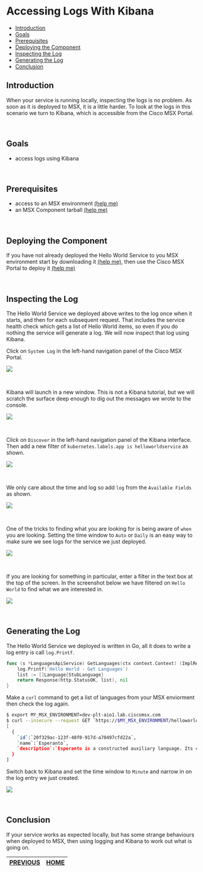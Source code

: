 # Accessing Logs With Kibana
* [Introduction](#introduction)
* [Goals](#goals)
* [Prerequisites](#prerequisites)
* [Deploying the Component](#deploying-the-component)
* [Inspecting the Log](#inspecting-the-log)
* [Generating the Log](#generating-the-log)
* [Conclusion](#conclusion)

## Introduction
When your service is running locally, inspecting the logs is no problem. As soon as it is deployed to MSX, it is a little harder. To look at the logs in this scenario we turn to Kibana, which is accessible from the Cisco MSX Portal.

<br>

## Goals
* access logs using Kibana

<br>

## Prerequisites
* access to an MSX environment [(help me)](../01-msx-developer-program-basics/02-getting-access-to-an-msx-environment.md)
* an MSX Component tarball [(help me)](artifacts/helloworldservice-1.0.0-component.tar.gz)

<br>

## Deploying the Component
If you have not already deployed the Hello World Service to you MSX environment start by downloading it [(help me)](artifacts/helloworldservice-1.0.0-component.tar.gz), then use the Cisco MSX Portal to deploy it [(help me)](../03-msx-component-manager/04-onboarding-and-deploying-components.md)

<br>

## Inspecting the Log
The Hello World Service we deployed above writes to the log once when it starts, and then for each subsequent request. That includes the service health check which gets a list of Hello World items, so even if you do nothing the service will generate a log. We will now inspect that log using Kibana.
 
Click on `System Log` in the left-hand navigation panel of the Cisco MSX Portal.

![](images/using-kibana-1.png)

<br>

Kibana will launch in a new window. This is not a Kibana tutorial, but we will scratch the surface deep enough to dig out the messages we wrote to the console. 

![](images/using-kibana-2.png)

<br>

Click on `Discover` in the left-hand navigation panel of the Kibana interface. Then add a new filter of `kubernetes.labels.app is helloworldservice` as shown.

![](images/using-kibana-3.png)

<br>

We only care about the time and log so add `log` from the `Available Fields` as shown.

![](images/using-kibana-4.png)

<br>

One of the tricks to finding what you are looking for is being aware of `when` you are looking. Setting the time window to `Auto` or `Daily` is an easy way to make sure we see logs for the service we just deployed.

![](images/using-kibana-5.png)

<br>

If you are looking for something in particular, enter a filter in the text box at the top of the screen. In the screenshot below we have filtered on `Hello World` to find what we are interested in.

![](images/using-kibana-6.png)

<br>

## Generating the Log
The Hello World Service we deployed is written in Go, all it does to write a log entry is call `log.Printf`.

```go
func (s *LanguagesApiService) GetLanguages(ctx context.Context) (ImplResponse, error) {
	log.Printf(`Hello World - Get Languages`)
	list := []Language{StubLanguage}
	return Response(http.StatusOK, list), nil
}
```

Make a `curl` command to get a list of languages from your MSX enviorment then check the log again.

```bash
$ export MY_MSX_ENVIRONMENT=dev-plt-aio1.lab.ciscomsx.com
$ curl --insecure --request GET `https://$MY_MSX_ENVIRONMENT/helloworld/api/v1/languages`
[
  {
    `id`:`20f329ac-123f-48f0-917d-a70497cfd22a`,
    `name`:`Esperanto`,
    `description`:`Esperanto is a constructed auxiliary language. Its creator was L. L. Zamenhof, a Polish eye doctor.`
  }
]
```

Switch back to Kibana and set the time window to `Minute` and narrow in on the log entry we just created. 

![](images/using-kibana-7.png)

<br>

## Conclusion
If your service works as expected locally, but has some strange behaviours when deployed to MSX, then using logging and Kibana to work out what is going on.


| [PREVIOUS](09-troubleshooting-services.md) | [HOME](../index.md#msx-component-manager) |
|---|---|